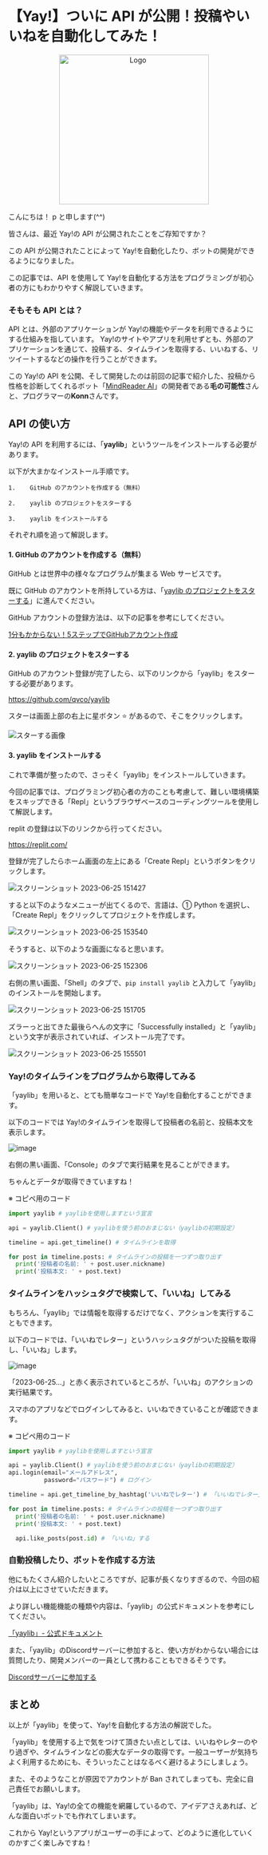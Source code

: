 # 【Yay!】ついに API が公開！投稿やいいねを自動化してみた！

<div align="center">
    <a href="https://github.com/othneildrew/Best-README-Template">
        <img src="https://github.com/qvco/yaylib/assets/77382767/5265b956-55b7-466c-8cdb-cf0f3abed946" alt="Logo" height="300px">
    </a>
</div>

こんにちは！ p と申します(^^)

皆さんは、最近 Yay!の API が公開されたことをご存知ですか？

この API が公開されたことによって Yay!を自動化したり、ボットの開発ができるようになりました。

この記事では、API を使用して Yay!を自動化する方法をプログラミングが初心者の方にもわかりやすく解説していきます。

### そもそも API とは？

API とは、外部のアプリケーションが Yay!の機能やデータを利用できるようにする仕組みを指しています。 Yay!のサイトやアプリを利用せずとも、外部のアプリケーションを通じて、投稿する、タイムラインを取得する、いいねする、リツイートするなどの操作を行うことができます。

この Yay!の API を公開、そして開発したのは前回の記事で紹介した、投稿から性格を診断してくれるボット「<a href="https://yay.space/user/5855987">MindReader AI</a>」の開発者である**毛の可能性**さんと、プログラマーの**Konn**さんです。

## API の使い方

Yay!の API を利用するには、「**yaylib**」というツールをインストールする必要があります。

以下が大まかなインストール手順です。

    1.    GitHub のアカウントを作成する（無料）

    2.    yaylib のプロジェクトをスターする

    3.    yaylib をインストールする

それぞれ順を追って解説します。

#### 1. GitHub のアカウントを作成する（無料）

GitHub とは世界中の様々なプログラムが集まる Web サービスです。

既に GitHub のアカウントを所持している方は、「<a href="#2-yaylib-のプロジェクトをスターする">yaylib のプロジェクトをスターする</a>」に進んでください。

GitHub アカウントの登録方法は、以下の記事を参考にしてください。

<a href="https://reffect.co.jp/html/create_github_account_first_time/">
1分もかからない！5ステップでGitHubアカウント作成
</a>

#### 2. yaylib のプロジェクトをスターする

GitHub のアカウント登録が完了したら、以下のリンクから「yaylib」をスターする必要があります。

https://github.com/qvco/yaylib

スターは画面上部の右上に星ボタン ⭐️ があるので、そこをクリックします。

![スターする画像](https://github.com/qvcoz/testing/assets/132273317/87555194-10cb-4e1f-ac7d-38d0e5547b69)

#### 3. yaylib をインストールする

これで準備が整ったので、さっそく「yaylib」をインストールしていきます。

今回の記事では、プログラミング初心者の方のことも考慮して、難しい環境構築をスキップできる「Repl」というブラウザベースのコーディングツールを使用して解説します。

replit の登録は以下のリンクから行ってください。

<a href="https://replit.com/">https://replit.com/</a>

登録が完了したらホーム画面の左上にある「Create Repl」というボタンをクリックします。

![スクリーンショット 2023-06-25 151427](https://github.com/qvcoz/testing/assets/132273317/ee7edcce-6673-4305-af93-1cb39071014e)

すると以下のようなメニューが出てくるので、言語は、① Python を選択し、「Create Repl」をクリックしてプロジェクトを作成します。

![スクリーンショット 2023-06-25 153540](https://github.com/qvcoz/testing/assets/132273317/2fcd9665-a975-408e-b9b5-113b9ff89ccd)

そうすると、以下のような画面になると思います。

![スクリーンショット 2023-06-25 152306](https://github.com/qvcoz/testing/assets/132273317/94c17ad2-7cd4-4b6e-8edf-b062e2426e23)

右側の黒い画面、「Shell」のタブで、`pip install yaylib` と入力して「yaylib」のインストールを開始します。

![スクリーンショット 2023-06-25 151705](https://github.com/qvcoz/testing/assets/132273317/ee223421-ce6b-4d01-8dcd-599f498cb174)

ズラーっと出てきた最後らへんの文字に「Successfully installed」と「yaylib」という文字が表示されていれば、インストール完了です。

![スクリーンショット 2023-06-25 155501](https://github.com/qvcoz/testing/assets/132273317/b051efe4-89b5-49cf-9d64-08e9457a8a62)

### Yay!のタイムラインをプログラムから取得してみる

「yaylib」を用いると、とても簡単なコードで Yay!を自動化することができます。

以下のコードでは Yay!のタイムラインを取得して投稿者の名前と、投稿本文を表示します。

![image](https://github.com/qvcoz/testing/assets/132273317/47c43514-0a83-45be-8a0e-a140664a075a)

右側の黒い画面、「Console」のタブで実行結果を見ることができます。

ちゃんとデータが取得できていますね！

※ コピペ用のコード

```python
import yaylib # yaylibを使用しますという宣言

api = yaylib.Client() # yaylibを使う前のおまじない（yaylibの初期設定）

timeline = api.get_timeline() # タイムラインを取得

for post in timeline.posts: # タイムラインの投稿を一つずつ取り出す
  print('投稿者の名前: ' + post.user.nickname)
  print('投稿本文: ' + post.text)
```

### タイムラインをハッシュタグで検索して、「いいね」してみる

もちろん、「yaylib」では情報を取得するだけでなく、アクションを実行することもできます。

以下のコードでは、「いいねでレター」というハッシュタグがついた投稿を取得し、「いいね」します。

![image](https://github.com/qvcoz/testing/assets/132273317/8cc766ab-4138-408e-8f16-269223e99a04)

「2023-06-25...」と赤く表示されているところが、「いいね」のアクションの実行結果です。

スマホのアプリなどでログインしてみると、いいねできていることが確認できます。

※ コピペ用のコード

```python
import yaylib # yaylibを使用しますという宣言

api = yaylib.Client() # yaylibを使う前のおまじない（yaylibの初期設定）
api.login(email="メールアドレス",
          password="パスワード") # ログイン

timeline = api.get_timeline_by_hashtag('いいねでレター') # 「いいねでレター」でハッシュタグを検索

for post in timeline.posts: # タイムラインの投稿を一つずつ取り出す
  print('投稿者の名前: ' + post.user.nickname)
  print('投稿本文: ' + post.text)

  api.like_posts(post.id) # 「いいね」する
```

### 自動投稿したり、ボットを作成する方法

他にもたくさん紹介したいところですが、記事が長くなりすぎるので、今回の紹介は以上にさせていただきます。

より詳しい機能機能の種類や内容は、「yaylib」の公式ドキュメントを参考にしてください。

<a href="https://github.com/qvco/yaylib/blob/main/docs/README.md">「yaylib」- 公式ドキュメント</a>

また、「yaylib」のDiscordサーバーに参加すると、使い方がわからない場合には質問したり、開発メンバーの一員として携わることもできるそうです。

<a href="https://discord.gg/MEuBfNtqRN">Discordサーバーに参加する</a>


## まとめ

以上が「yaylib」を使って、Yay!を自動化する方法の解説でした。

「yaylib」を使用する上で気をつけて頂きたい点としては、いいねやレターのやり過ぎや、タイムラインなどの膨大なデータの取得です。一般ユーザーが気持ちよく利用するためにも、そういったことはなるべく避けるようにしましょう。

また、そのようなことが原因でアカウントが Ban されてしまっても、完全に自己責任でお願いします。

「yaylib」は、Yay!の全ての機能を網羅しているので、アイデアさえあれば、どんな面白いボットでも作れてしまいます。

これから Yay!というアプリがユーザーの手によって、どのように進化していくのかすごく楽しみですね！
